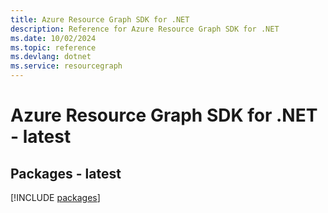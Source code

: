 ```yaml
---
title: Azure Resource Graph SDK for .NET
description: Reference for Azure Resource Graph SDK for .NET
ms.date: 10/02/2024
ms.topic: reference
ms.devlang: dotnet
ms.service: resourcegraph
---
```

# Azure Resource Graph SDK for .NET - latest
## Packages - latest
[!INCLUDE [packages](resource-graph-index.md)]